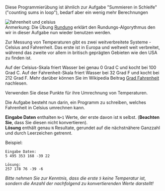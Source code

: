 <!-- #Fahrenheit zu Celsius -->
Diese Programmierübung ist ähnlich zur Aufgabe "Summieren in Schleife" ("counting sums in loop"), 
bedarf aber ein wenig mehr Berechnungen


<div class="text-center">
	<img alt="fahrenheit und celsius" src="https://codeabbey.github.io/data/fahrenheit_celsius.png"/>
	<div class="hint">Anmerkung: Die Übung <a href="./rounding--de">Rundung</a> erklärt den Rundungs-Algorythmus
	den wir in dieser Aufgabe nun wieder benutzen werden.</div>
</div>

Zur Messung von Temperaturen gibt es zwei weitverbreitete Systeme - Celsius and Fahrenheit.
Das erste ist in Europa und weltweit weit verbreitet, während das zweite vor allem in britisch geprägten
Gebieten wie den USA zu finden ist. 

Auf der Celsius-Skala friert Wasser bei genau 0 Grad C und kocht bei 100 Grad C. Auf der Fahrenheit-Skala
friert Wasser bei 32 Grad F und kocht bei 212 Grad F. Mehr darüber können Sie im Wikipedia Beitrag 
[Grad Fahrenheit](https://de.wikipedia.org/wiki/Grad_Fahrenheit) nachlesen. 

Verwenden Sie diese Punkte für ihre Umrechnung von Temperaturen. 


Die Aufgabe besteht nun darin, ein Programm zu schreiben, welches Fahrenheit in Celsius umrechnen kann. 

**Eingabe Daten** enthalten `N+1` Werte, der erste davon ist `N` selbst. (**Beachten Sie**, dass Sie diesen nicht konvertieren).  
**Lösung** enthält genau `N` Resultate, gerundet auf die nächstnähere Ganzzahl und durch Leerzeichen getrennt. 

Beispiel:

    Eingabe Daten:
    5 495 353 168 -39 22

    Lösung:
    257 178 76 -39 -6

*Bitte nehmen Sie zur Kenntnis, dass die erste `5` keine Temperatur ist, sondern die Anzahl der nachfolgend zu konvertierenden Werte darstellt!*

